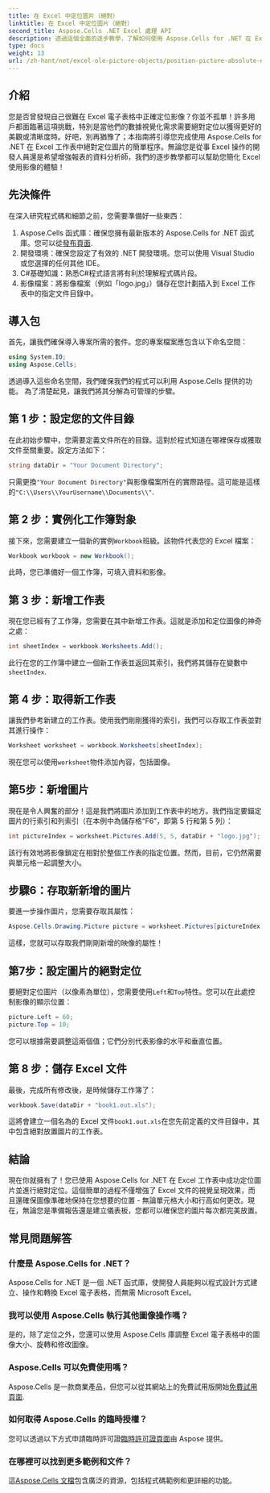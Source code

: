 ```yaml
---
title: 在 Excel 中定位圖片（絕對）
linktitle: 在 Excel 中定位圖片（絕對）
second_title: Aspose.Cells .NET Excel 處理 API
description: 透過這個全面的逐步教學，了解如何使用 Aspose.Cells for .NET 在 Excel 中絕對定位影像。
type: docs
weight: 13
url: /zh-hant/net/excel-ole-picture-objects/position-picture-absolute-excel/
---
```

## 介紹
您是否曾發現自己很難在 Excel 電子表格中正確定位影像？你並不孤單！許多用戶都面臨著這項挑戰，特別是當他們的數據視覺化需求需要絕對定位以獲得更好的美觀或清晰度時。好吧，別再猶豫了；本指南將引導您完成使用 Aspose.Cells for .NET 在 Excel 工作表中絕對定位圖片的簡單程序。無論您是從事 Excel 操作的開發人員還是希望增強報表的資料分析師，我們的逐步教學都可以幫助您簡化 Excel 使用影像的體驗！
## 先決條件
在深入研究程式碼和細節之前，您需要準備好一些東西：
1.  Aspose.Cells 函式庫：確保您擁有最新版本的 Aspose.Cells for .NET 函式庫。您可以從[發布頁面](https://releases.aspose.com/cells/net/).
2. 開發環境：確保您設定了有效的 .NET 開發環境。您可以使用 Visual Studio 或您選擇的任何其他 IDE。
3. C#基礎知識：熟悉C#程式語言將有利於理解程式碼片段。
4. 影像檔案：將影像檔案（例如「logo.jpg」）儲存在您計劃插入到 Excel 工作表中的指定文件目錄中。

## 導入包
首先，讓我們確保導入專案所需的套件。您的專案檔案應包含以下命名空間：
```csharp
using System.IO;
using Aspose.Cells;
```
透過導入這些命名空間，我們確保我們的程式可以利用 Aspose.Cells 提供的功能。
為了清楚起見，讓我們將其分解為可管理的步驟。
## 第 1 步：設定您的文件目錄
在此初始步驟中，您需要定義文件所在的目錄。這對於程式知道在哪裡保存或獲取文件至關重要。設定方法如下：
```csharp
string dataDir = "Your Document Directory";
```
只需更換`"Your Document Directory"`與影像檔案所在的實際路徑。這可能是這樣的`"C:\\Users\\YourUsername\\Documents\\"`.
## 第 2 步：實例化工作簿對象
接下來，您需要建立一個新的實例`Workbook`班級。該物件代表您的 Excel 檔案：
```csharp
Workbook workbook = new Workbook();
```
此時，您已準備好一個工作簿，可填入資料和影像。
## 第 3 步：新增工作表
現在您已經有了工作簿，您需要在其中新增工作表。這就是添加和定位圖像的神奇之處：
```csharp
int sheetIndex = workbook.Worksheets.Add();
```
此行在您的工作簿中建立一個新工作表並返回其索引，我們將其儲存在變數中`sheetIndex`.
## 第 4 步：取得新工作表
讓我們參考新建立的工作表。使用我們剛剛獲得的索引，我們可以存取工作表並對其進行操作：
```csharp
Worksheet worksheet = workbook.Worksheets[sheetIndex];
```
現在您可以使用`worksheet`物件添加內容，包括圖像。
## 第5步：新增圖片
現在是令人興奮的部分！這是我們將圖片添加到工作表中的地方。我們指定要錨定圖片的行索引和列索引（在本例中為儲存格“F6”，即第 5 行和第 5 列）：
```csharp
int pictureIndex = worksheet.Pictures.Add(5, 5, dataDir + "logo.jpg");
```
該行有效地將影像鎖定在相對於整個工作表的指定位置。然而，目前，它仍然需要與單元格一起調整大小。
## 步驟6：存取新新增的圖片
要進一步操作圖片，您需要存取其屬性：
```csharp
Aspose.Cells.Drawing.Picture picture = worksheet.Pictures[pictureIndex];
```
這樣，您就可以存取我們剛剛新增的映像的屬性！
## 第7步：設定圖片的絕對定位
要絕對定位圖片（以像素為單位），您需要使用`Left`和`Top`特性。您可以在此處控制影像的顯示位置：
```csharp
picture.Left = 60;
picture.Top = 10;
```
您可以根據需要調整這兩個值；它們分別代表影像的水平和垂直位置。
## 第 8 步：儲存 Excel 文件
最後，完成所有修改後，是時候儲存工作簿了：
```csharp
workbook.Save(dataDir + "book1.out.xls");
```
這將會建立一個名為的 Excel 文件`book1.out.xls`在您先前定義的文件目錄中，其中包含絕對放置圖片的工作表。

## 結論
現在你就擁有了！您已使用 Aspose.Cells for .NET 在 Excel 工作表中成功定位圖片並進行絕對定位。這個簡單的過程不僅增強了 Excel 文件的視覺呈現效果，而且還確保圖像準確地保持在您想要的位置 - 無論單元格大小和行高如何更改。現在，無論您是準備報告還是建立儀表板，您都可以確保您的圖片每次都完美放置。
## 常見問題解答
### 什麼是 Aspose.Cells for .NET？
Aspose.Cells for .NET 是一個 .NET 函式庫，使開發人員能夠以程式設計方式建立、操作和轉換 Excel 電子表格，而無需 Microsoft Excel。
### 我可以使用 Aspose.Cells 執行其他圖像操作嗎？
是的，除了定位之外，您還可以使用 Aspose.Cells 庫調整 Excel 電子表格中的圖像大小、旋轉和修改圖像。
### Aspose.Cells 可以免費使用嗎？
 Aspose.Cells 是一款商業產品，但您可以從其網站上的免費試用版開始[免費試用頁面](https://releases.aspose.com/).
### 如何取得 Aspose.Cells 的臨時授權？
您可以透過以下方式申請臨時許可證[臨時許可證頁面](https://purchase.aspose.com/temporary-license/)由 Aspose 提供。
### 在哪裡可以找到更多範例和文件？
這[Aspose.Cells 文檔](https://reference.aspose.com/cells/net/)包含廣泛的資源，包括程式碼範例和更詳細的功能。